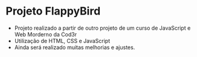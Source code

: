 Projeto FlappyBird
===================================
- Projeto realizado a partir de outro projeto de um curso de JavaScript e Web Morderno da Cod3r
- Utilização de HTML, CSS e JavaScript
- Ainda será realizado muitas melhorias e ajustes.
